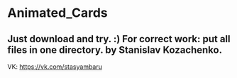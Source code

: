 # Animated_Cards
Just download and try. :)
For correct work: put all files in one directory.
by Stanislav Kozachenko.
------
VK: https://vk.com/stasyambaru
